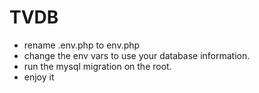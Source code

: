 # TVDB
* rename .env.php to env.php
* change the env vars to use your database information.
* run the mysql migration on the root. 
* enjoy it
